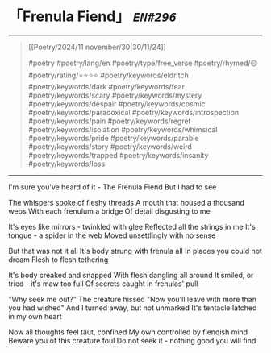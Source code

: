 # 「Frenula Fiend」 *`EN#296`*

---

> [[Poetry/2024/11 november/30|30/11/24]]
> 
> #poetry 
> #poetry/lang/en 
> #poetry/type/free_verse 
> #poetry/rhymed/🟡 
> #poetry/rating/⭐⭐⭐⭐ 
> #poetry/keywords/eldritch #poetry/keywords/dark #poetry/keywords/fear #poetry/keywords/scary #poetry/keywords/mystery #poetry/keywords/despair #poetry/keywords/cosmic #poetry/keywords/paradoxical #poetry/keywords/introspection #poetry/keywords/pain #poetry/keywords/regret #poetry/keywords/isolation #poetry/keywords/whimsical #poetry/keywords/pride #poetry/keywords/parable #poetry/keywords/story #poetry/keywords/weird #poetry/keywords/trapped #poetry/keywords/insanity #poetry/keywords/loss 

---

I'm sure you've heard of it -
The Frenula Fiend 
But I had to see

The whispers spoke of fleshy threads
A mouth that housed a thousand webs
With each frenulum a bridge 
Of detail disgusting to me

It's eyes like mirrors - twinkled with glee
Reflected all the strings in me
It's tongue - a spider in the web
Moved unsettlingly with no sense

But that was not it all
It's body strung with frenula all
In places you could not dream
Flesh to flesh tethering

It's body creaked and snapped
With flesh dangling all around
It smiled, or tried - it's maw too full
Of secrets caught in frenulas' pull

"Why seek me out?" The creature hissed
"Now you'll leave with more than you had wished"
And I turned away, but not unmarked
It's tentacle latched in my own heart

Now all thoughts feel taut, confined
My own controlled by fiendish mind
Beware you of this creature foul
Do not seek it - nothing good you will find